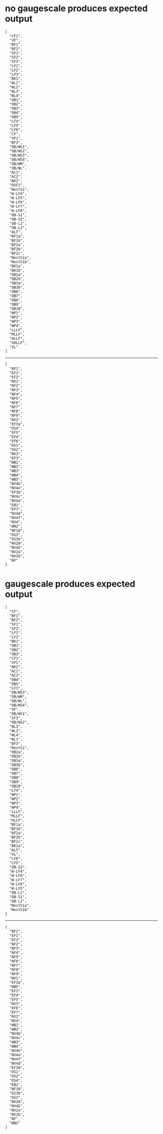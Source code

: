 # no gaugescale produces expected output

    [
      "CF1",
      "VF",
      "BF1",
      "BF2",
      "SF1",
      "SF2",
      "SF3",
      "LF1",
      "LF2",
      "LF3",
      "BK1",
      "WL1",
      "WL2",
      "WL3",
      "WL4",
      "OB1",
      "OB2",
      "OB3",
      "OB4",
      "OB5",
      "LF4",
      "LF5",
      "LF6",
      "CF",
      "VF1",
      "BF3",
      "OB/WS1",
      "OB/WS2",
      "OB/WS3",
      "OB/WS4",
      "OB/WM",
      "OB/WL",
      "AC1",
      "AC2",
      "BK2",
      "DSF1",
      "NestS1",
      "W-LF4",
      "W-LF5",
      "W-LF6",
      "W-LF7",
      "W-LF8",
      "OB-S1",
      "OB-S2",
      "OB-L1",
      "OB-L2",
      "ALT",
      "BF1a",
      "BF1b",
      "BF2a",
      "BF2b",
      "BF2c",
      "NestS1a",
      "NestS1b",
      "BK1a",
      "BK1b",
      "OB2a",
      "OB2b",
      "OB3a",
      "OB3b",
      "OB6",
      "OB7",
      "OB8",
      "OB9",
      "OB10",
      "WP1",
      "WP2",
      "WP3",
      "WP4",
      "LLLF",
      "MLLF",
      "HLLF",
      "VHLLF",
      "VL"
    ]

---

    [
      "NF1",
      "EF1",
      "EF2",
      "NV1",
      "NF2",
      "NF3",
      "NF4",
      "NF5",
      "NF6",
      "NF7",
      "NF8",
      "NF9",
      "NV2",
      "EF3a",
      "OS4",
      "EF5",
      "EF4",
      "EF6",
      "OS1",
      "OS2",
      "NV3",
      "EF3",
      "WB1",
      "WB2",
      "WB3",
      "WB4",
      "WB5",
      "NV4b",
      "NV4e",
      "EF3b",
      "NV4c",
      "NV4a",
      "EB1",
      "EF7",
      "NV4d",
      "NV4f",
      "NV4",
      "WN2",
      "NF10",
      "OS3",
      "OS3b",
      "NV2A",
      "NV4E",
      "NV2a",
      "NV2b",
      "NF"
    ]

# gaugescale produces expected output

    [
      "CF",
      "BF1",
      "BF2",
      "SF1",
      "SF2",
      "LF1",
      "LF2",
      "BK1",
      "OB1",
      "OB2",
      "OB3",
      "CF1",
      "VF1",
      "BK2",
      "AC1",
      "AC2",
      "OB4",
      "OB5",
      "LF3",
      "OB/WS3",
      "OB/WM",
      "OB/WL",
      "OB/WS4",
      "VF",
      "OB/WS1",
      "SF3",
      "OB/WS2",
      "WL3",
      "WL2",
      "WL4",
      "WL1",
      "BF3",
      "NestS1",
      "OB2a",
      "OB2b",
      "OB3a",
      "OB3b",
      "OB6",
      "OB7",
      "OB8",
      "OB9",
      "OB10",
      "LF4",
      "WP1",
      "WP2",
      "WP3",
      "WP4",
      "LLLF",
      "MLLF",
      "HLLF",
      "BF1a",
      "BF1b",
      "BF2a",
      "BF2b",
      "BF2c",
      "BK1a",
      "ALT",
      "VL",
      "LF6",
      "LF5",
      "OB-S2",
      "W-LF4",
      "W-LF6",
      "W-LF7",
      "W-LF8",
      "W-LF5",
      "OB-L1",
      "OB-S1",
      "OB-L2",
      "NestS1a",
      "NestS1b"
    ]

---

    [
      "NF1",
      "EF1",
      "EF2",
      "NF2",
      "NF3",
      "NF4",
      "NF5",
      "NF6",
      "NF7",
      "NF8",
      "NF9",
      "NV1",
      "EF3a",
      "WB5",
      "EF3",
      "EF4",
      "EF5",
      "NV3",
      "EF6",
      "EF7",
      "NV2",
      "NV4",
      "WB1",
      "WB2",
      "NV4b",
      "NV4c",
      "WB3",
      "WB4",
      "NV4e",
      "NV4a",
      "NV4f",
      "NV4d",
      "EF3b",
      "OS1",
      "OS2",
      "OS4",
      "EB1",
      "NF10",
      "OS3b",
      "OS3",
      "NV2A",
      "NV4E",
      "NV2a",
      "NV2b",
      "NF",
      "WN2"
    ]

